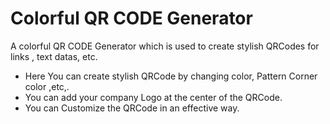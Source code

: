 # Colorful QR CODE Generator
A colorful QR CODE Generator which is used to create stylish QRCodes for links , text datas, etc.

 * Here You can create stylish QRCode by changing color, Pattern Corner color ,etc,.
 * You can add your company Logo at the center of the QRCode.
 * You can Customize the QRCode in an effective way.

